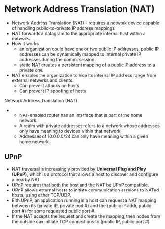 # Network Address Translation \(NAT\)

* Network Address Translation \(NAT\) - requires a network device capable of handling public-to-private IP address mappings
* NAT forwards a datagram to the appropriate internal host within a network.
* How it works
  * an organization could have one or two public IP addresses, public IP addresses can be dynamically mapped to internal private IP addresses during the comm. session.
  * static NAT creates a persistent mapping of a public IP address to a private one.
* NAT enables the organization to hide its internal IP address range from external networks and clients.
  * Can prevent attacks on hosts
  * Can prevent IP spoofing of hosts

Network Address Translation \(NAT\)

* * NAT-enabled router has an interface that is part of the home network.
  * A realm with private addresses
    refers to a network whose addresses only have meaning to devices within that network
  * Addresses of 10.0.0.0/24 can only have meaning within a given home network.

## UPnP

* NAT traversal is increasingly provided by **Universal Plug and Play \(UPnP\)**, which is a protocol that allows a host to discover and configure a nearby NAT
* UPnP requires that both the host and the NAT be UPnP compatible.
* UPnP allows external hosts to initiate communication sessions to NATed hosts, using either TCP/UDP.
* Eith UPnP, an application running in a host can request a NAT mapping between its \(private IP, private port \#\) and the \(public IP addr, public port \#\) for some requested public port \#.
* If the NAT accepts the request and create the mapping, then nodes from the outside can initiate TCP connections to \(public IP, public port \#\)



